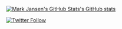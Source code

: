 

[![Mark Jansen's GitHub Stats's GitHub stats](https://github-readme-stats.vercel.app/api?username=learn-more&show_icons=true&theme=slateorange)](https://github.com/anuraghazra/github-readme-stats)

[![Twitter Follow](https://img.shields.io/twitter/follow/learn-more?logo=twitter&style=flat-square)](https://twitter.com/learn_more)


<!--
**learn-more/learn-more** is a ✨ _special_ ✨ repository because its `README.md` (this file) appears on your GitHub profile.

Here are some ideas to get you started:

- 🔭 I’m currently working on ...
- 🌱 I’m currently learning ...
- 👯 I’m looking to collaborate on ...
- 🤔 I’m looking for help with ...
- 💬 Ask me about ...
- 📫 How to reach me: ...
- 😄 Pronouns: ...
- ⚡ Fun fact: ...
-->
